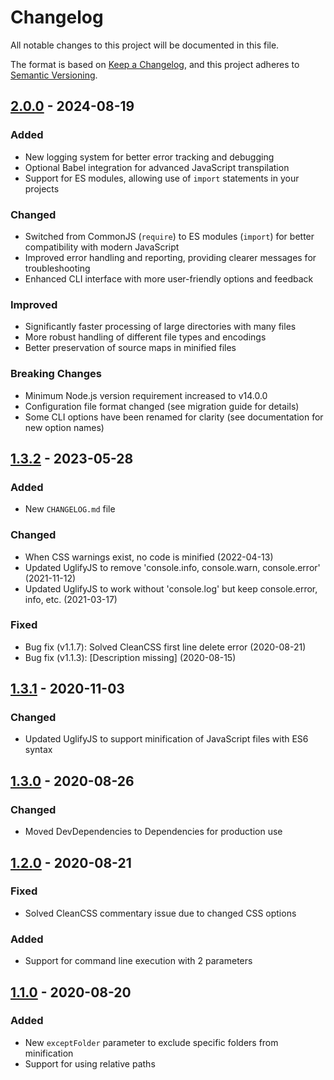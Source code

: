 # Changelog

All notable changes to this project will be documented in this file.

The format is based on [Keep a Changelog](https://keepachangelog.com/en/1.0.0/),
and this project adheres to [Semantic Versioning](https://semver.org/spec/v2.0.0.html).

## [2.0.0] - 2024-08-19

### Added

-   New logging system for better error tracking and debugging
-   Optional Babel integration for advanced JavaScript transpilation
-   Support for ES modules, allowing use of `import` statements in your projects

### Changed

-   Switched from CommonJS (`require`) to ES modules (`import`) for better compatibility with modern JavaScript
-   Improved error handling and reporting, providing clearer messages for troubleshooting
-   Enhanced CLI interface with more user-friendly options and feedback

### Improved

-   Significantly faster processing of large directories with many files
-   More robust handling of different file types and encodings
-   Better preservation of source maps in minified files

### Breaking Changes

-   Minimum Node.js version requirement increased to v14.0.0
-   Configuration file format changed (see migration guide for details)
-   Some CLI options have been renamed for clarity (see documentation for new option names)

## [1.3.2] - 2023-05-28

### Added

-   New `CHANGELOG.md` file

### Changed

-   When CSS warnings exist, no code is minified (2022-04-13)
-   Updated UglifyJS to remove 'console.info, console.warn, console.error' (2021-11-12)
-   Updated UglifyJS to work without 'console.log' but keep console.error, info, etc. (2021-03-17)

### Fixed

-   Bug fix (v1.1.7): Solved CleanCSS first line delete error (2020-08-21)
-   Bug fix (v1.1.3): [Description missing] (2020-08-15)

## [1.3.1] - 2020-11-03

### Changed

-   Updated UglifyJS to support minification of JavaScript files with ES6 syntax

## [1.3.0] - 2020-08-26

### Changed

-   Moved DevDependencies to Dependencies for production use

## [1.2.0] - 2020-08-21

### Fixed

-   Solved CleanCSS commentary issue due to changed CSS options

### Added

-   Support for command line execution with 2 parameters

## [1.1.0] - 2020-08-20

### Added

-   New `exceptFolder` parameter to exclude specific folders from minification
-   Support for using relative paths

[2.0.0]: https://github.com/oinochoe/uglify-js-minify-css-allfiles/compare/v1.3.2...v2.0.0
[1.3.2]: https://github.com/oinochoe/uglify-js-minify-css-allfiles/compare/v1.3.1...v1.3.2
[1.3.1]: https://github.com/oinochoe/uglify-js-minify-css-allfiles/compare/v1.3.0...v1.3.1
[1.3.0]: https://github.com/oinochoe/uglify-js-minify-css-allfiles/compare/v1.2.0...v1.3.0
[1.2.0]: https://github.com/oinochoe/uglify-js-minify-css-allfiles/compare/v1.1.0...v1.2.0
[1.1.0]: https://github.com/oinochoe/uglify-js-minify-css-allfiles/compare/releases/tag/v1.1.0

